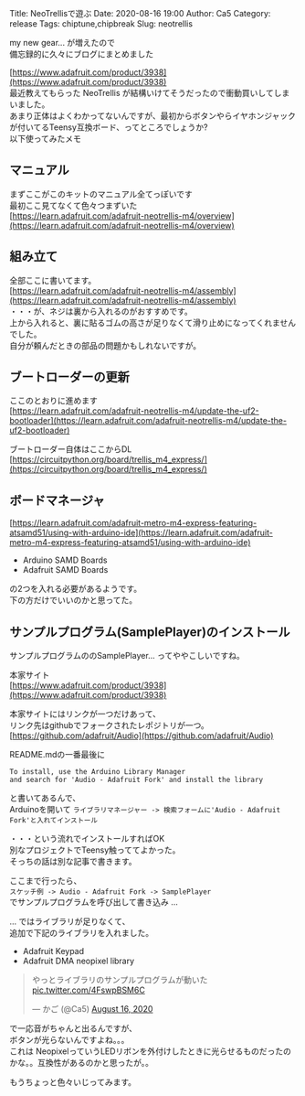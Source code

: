 Title: NeoTrellisで遊ぶ
Date: 2020-08-16 19:00
Author: Ca5
Category: release
Tags: chiptune,chipbreak
Slug: neotrellis

my new gear... が増えたので  
備忘録的に久々にブログにまとめました

[https://www.adafruit.com/product/3938](https://www.adafruit.com/product/3938)  
最近教えてもらった NeoTrellis が結構いけてそうだったので衝動買いしてしまいました。  
あまり正体はよくわかってないんですが、最初からボタンやらイヤホンジャックが付いてるTeensy互換ボード、ってところでしょうか?  
以下使ってみたメモ

## マニュアル
まずここがこのキットのマニュアル全てっぽいです  
最初ここ見てなくて色々つまずいた  
[https://learn.adafruit.com/adafruit-neotrellis-m4/overview](https://learn.adafruit.com/adafruit-neotrellis-m4/overview)  


## 組み立て
全部ここに書いてます。  
[https://learn.adafruit.com/adafruit-neotrellis-m4/assembly](https://learn.adafruit.com/adafruit-neotrellis-m4/assembly)  
・・・が、ネジは裏から入れるのがおすすめです。  
上から入れると、裏に貼るゴムの高さが足りなくて滑り止めになってくれませんでした。  
自分が頼んだときの部品の問題かもしれないですが。

## ブートローダーの更新
ここのとおりに進めます  
[https://learn.adafruit.com/adafruit-neotrellis-m4/update-the-uf2-bootloader](https://learn.adafruit.com/adafruit-neotrellis-m4/update-the-uf2-bootloader)

ブートローダー自体はここからDL  
[https://circuitpython.org/board/trellis_m4_express/](https://circuitpython.org/board/trellis_m4_express/) 

## ボードマネージャ
[https://learn.adafruit.com/adafruit-metro-m4-express-featuring-atsamd51/using-with-arduino-ide](https://learn.adafruit.com/adafruit-metro-m4-express-featuring-atsamd51/using-with-arduino-ide)  

- Arduino SAMD Boards
- Adafruit SAMD Boards

の2つを入れる必要があるようです。  
下の方だけでいいのかと思ってた。

## サンプルプログラム(SamplePlayer)のインストール
サンプルプログラムののSamplePlayer... ってややこしいですね。  

本家サイト  
[https://www.adafruit.com/product/3938](https://www.adafruit.com/product/3938)   

本家サイトにはリンクが一つだけあって、  
リンク先はgithubでフォークされたレポジトリが一つ。  
[https://github.com/adafruit/Audio](https://github.com/adafruit/Audio)  

README.mdの一番最後に
```
To install, use the Arduino Library Manager
and search for 'Audio - Adafruit Fork' and install the library
```

と書いてあるんで、  
Arduinoを開いて
`ライブラリマネージャー -> 検索フォームに'Audio - Adafruit Fork'と入れてインストール`

  
・・・という流れでインストールすればOK  
別なプロジェクトでTeensy触っててよかった。  
そっちの話は別な記事で書きます。

ここまで行ったら、  
`スケッチ例 -> Audio - Adafruit Fork -> SamplePlayer`  
でサンプルプログラムを呼び出して書き込み ...

... ではライブラリが足りなくて、  
追加で下記のライブラリを入れました。

- Adafruit Keypad
- Adafruit DMA neopixel library

<blockquote class="twitter-tweet"><p lang="ja" dir="ltr">やっとライブラリのサンプルプログラムが動いた <a href="https://t.co/4FswpBSM6C">pic.twitter.com/4FswpBSM6C</a></p>&mdash; かご (@Ca5) <a href="https://twitter.com/Ca5/status/1295006836744048641?ref_src=twsrc%5Etfw">August 16, 2020</a></blockquote> <script async src="https://platform.twitter.com/widgets.js" charset="utf-8"></script>

で一応音がちゃんと出るんですが、  
ボタンが光らないんですよね。。。  
これは NeopixelっていうLEDリボンを外付けしたときに光らせるものだったのかな。。互換性があるのかと思ったが。。  

もうちょっと色々いじってみます。
